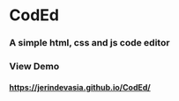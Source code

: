 # CodEd

### A simple html, css and js code editor
### View Demo
#### https://jerindevasia.github.io/CodEd/
